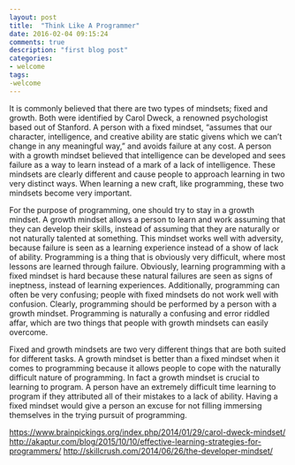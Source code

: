 ```yaml
---
layout: post
title:  "Think Like A Programmer"
date: 2016-02-04 09:15:24
comments: true
description: "first blog post"
categories:
- welcome
tags: 
-welcome
---
```

It is commonly believed that there are two types of mindsets; fixed and growth. Both were identified by Carol Dweck, a renowned psychologist based out of Stanford. A person with a fixed mindset, “assumes that our character, intelligence, and creative ability are static givens which we can’t change in any meaningful way,” and avoids failure at any cost. A person with a growth mindset believed that intelligence can be developed and sees failure as a way to learn instead of a mark of a lack of intelligence. These mindsets are clearly different and cause people to approach learning in two very distinct ways. When learning a new craft, like programming, these two mindsets become very important.

For the purpose of programming,  one should try to stay in a growth mindset. A growth mindset allows a person to learn and work assuming that they can develop their skills, instead of assuming that they are naturally or not naturally talented at something. This mindset works well with adversity, because failure is seen as a learning experience instead of a show of lack of ability. Programming is a thing that is obviously very difficult, where most lessons are learned through failure. Obviously, learning programming with a fixed mindset is hard because these natural failures are seen as signs of ineptness, instead of learning experiences. Additionally, programming can often be very confusing; people with fixed mindsets do not work well with confusion. Clearly, programming should be performed by a person with a growth mindset. Programming is naturally a confusing and error riddled affar, which are two things that people with growth mindsets can easily overcome.

Fixed and growth mindsets are two very different things that are both suited for different tasks. A growth mindset is better than a fixed mindset when it comes to programming because it allows people to cope with the naturally difficult nature of programming. In fact a growth mindset is crucial to learning to program. A person have an extremely difficult time learning to program if they attributed all of their mistakes to a lack of ability. Having a fixed mindset would give a person an excuse for not filling immersing themselves in the trying pursuit of programming.

https://www.brainpickings.org/index.php/2014/01/29/carol-dweck-mindset/
http://akaptur.com/blog/2015/10/10/effective-learning-strategies-for-programmers/
http://skillcrush.com/2014/06/26/the-developer-mindset/

